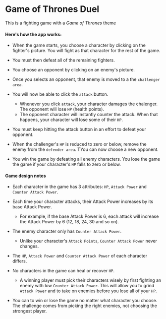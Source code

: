 # Game of Thrones Duel

This is a fighting game with a *Game of Thrones* theme

#### Here's how the app works:

   * When the game starts, you choose a character by clicking on the fighter's picture. You will fight as that character for the rest of the game.

   * You must then defeat all of the remaining fighters.

   * You choose an opponent by clicking on an enemy's picture.

   * Once you selects an opponent, that enemy is moved to a the `challenger area`.

   * You will now be able to click the `attack` button.
     * Whenever you click `attack`, your character damages the chalenger. The opponent will lose `HP` (health points).
     * The opponent character will instantly counter the attack. When that happens, your character will lose some of their `HP`.

   * You must keep hitting the attack button in an effort to defeat your opponent.

   * When the challenger's `HP` is reduced to zero or below, remove the enemy from the `defender area`. TYou can now choose a new opponent.

   * You win the game by defeating all enemy characters. You lose the game the game if your character's `HP` falls to zero or below.

#### Game design notes

* Each character in the game has 3 attributes: `HP`, `Attack Power` and `Counter Attack Power`.

* Each time your character attacks, their Attack Power increases by its base Attack Power. 
  * For example, if the base Attack Power is 6, each attack will increase the Attack Power by 6 (12, 18, 24, 30 and so on).
* The enemy character only has `Counter Attack Power`. 

  * Unlike your character's `Attack Points`, `Counter Attack Power` never changes.

* The `HP`, `Attack Power` and `Counter Attack Power` of each character differs.

* No characters in the game can heal or recover `HP`. 

  * A winning player must pick their characters wisely by first fighting an enemy with low `Counter Attack Power`. This will allow you to grind `Attack Power` and to take on enemies before you lose all of your `HP`.

* You can to win or lose the game no matter what character you choose. The challenge comes from picking the right enemies, not choosing the strongest player.